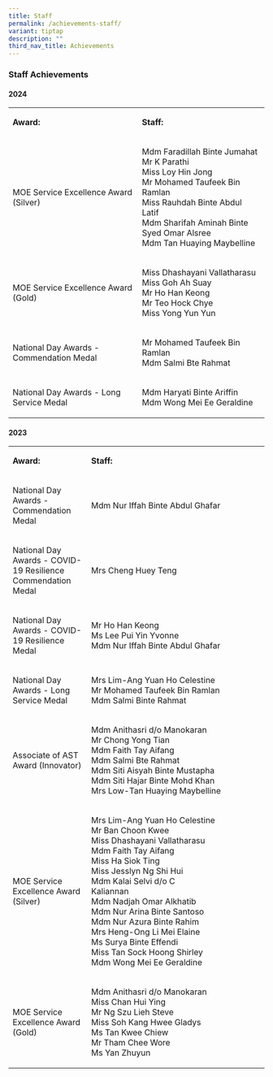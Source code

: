 ```yaml
---
title: Staff
permalink: /achievements-staff/
variant: tiptap
description: ""
third_nav_title: Achievements
---
```

<h3>Staff Achievements</h3>
<h4>2024</h4>
<table style="minWidth: 50px">
<colgroup>
<col>
<col>
</colgroup>
<tbody>
<tr>
<td rowspan="1" colspan="1">
<p><strong>Award:</strong>
</p>
</td>
<td rowspan="1" colspan="1">
<p><strong>Staff:</strong>
</p>
</td>
</tr>
<tr>
<td rowspan="1" colspan="1">
<p>MOE Service Excellence Award (Silver)</p>
</td>
<td rowspan="1" colspan="1">
<p>Mdm Faradillah Binte Jumahat
<br>Mr K Parathi
<br>Miss Loy Hin Jong
<br>Mr Mohamed Taufeek Bin Ramlan
<br>Miss Rauhdah Binte Abdul Latif
<br>Mdm Sharifah Aminah Binte Syed Omar Alsree
<br>Mdm Tan Huaying Maybelline</p>
</td>
</tr>
<tr>
<td rowspan="1" colspan="1">
<p>MOE Service Excellence Award (Gold)</p>
</td>
<td rowspan="1" colspan="1">
<p>Miss Dhashayani Vallatharasu
<br>Miss Goh Ah Suay
<br>Mr Ho Han Keong
<br>Mr Teo Hock Chye
<br>Miss Yong Yun Yun</p>
</td>
</tr>
<tr>
<td rowspan="1" colspan="1">
<p>National Day Awards - Commendation Medal</p>
</td>
<td rowspan="1" colspan="1">
<p>Mr Mohamed Taufeek Bin Ramlan
<br>Mdm Salmi Bte Rahmat</p>
</td>
</tr>
<tr>
<td rowspan="1" colspan="1">
<p>National Day Awards - Long Service Medal</p>
</td>
<td rowspan="1" colspan="1">
<p>Mdm Haryati Binte Ariffin
<br>Mdm Wong Mei Ee Geraldine</p>
</td>
</tr>
</tbody>
</table>
<p></p>
<h4>2023</h4>
<table style="minWidth: 50px">
<colgroup>
<col>
<col>
</colgroup>
<tbody>
<tr>
<td rowspan="1" colspan="1">
<p><strong>Award:</strong>
</p>
</td>
<td rowspan="1" colspan="1">
<p><strong>Staff:</strong>
</p>
</td>
</tr>
<tr>
<td rowspan="1" colspan="1">
<p>National Day Awards - Commendation Medal</p>
</td>
<td rowspan="1" colspan="1">
<p>Mdm Nur Iffah Binte Abdul Ghafar</p>
</td>
</tr>
<tr>
<td rowspan="1" colspan="1">
<p>National Day Awards - COVID-19 Resilience Commendation Medal</p>
</td>
<td rowspan="1" colspan="1">
<p>Mrs Cheng Huey Teng</p>
</td>
</tr>
<tr>
<td rowspan="1" colspan="1">
<p>National Day Awards - COVID-19 Resilience Medal</p>
</td>
<td rowspan="1" colspan="1">
<p>Mr Ho Han Keong
<br>Ms Lee Pui Yin Yvonne
<br>Mdm Nur Iffah Binte Abdul Ghafar</p>
</td>
</tr>
<tr>
<td rowspan="1" colspan="1">
<p>National Day Awards - Long Service Medal</p>
</td>
<td rowspan="1" colspan="1">
<p>Mrs Lim-Ang Yuan Ho Celestine
<br>Mr Mohamed Taufeek Bin Ramlan<s><br></s>Mdm Salmi Binte Rahmat</p>
</td>
</tr>
<tr>
<td rowspan="1" colspan="1">
<p>Associate of AST Award (Innovator)</p>
</td>
<td rowspan="1" colspan="1">
<p>Mdm Anithasri d/o Manokaran
<br>Mr Chong Yong Tian
<br>Mdm Faith Tay Aifang
<br>Mdm Salmi Bte Rahmat
<br>Mdm Siti Aisyah Binte Mustapha
<br>Mdm Siti Hajar Binte Mohd Khan
<br>Mrs Low-Tan Huaying Maybelline</p>
</td>
</tr>
<tr>
<td rowspan="1" colspan="1">
<p>MOE Service Excellence Award (Silver)</p>
</td>
<td rowspan="1" colspan="1">
<p>Mrs Lim-Ang Yuan Ho Celestine
<br>Mr Ban Choon Kwee
<br>Miss Dhashayani Vallatharasu
<br>Mdm Faith Tay Aifang
<br>Miss Ha Siok Ting
<br>Miss Jesslyn Ng Shi Hui
<br>Mdm Kalai Selvi d/o C Kaliannan&nbsp;&nbsp;&nbsp;&nbsp;&nbsp;&nbsp;&nbsp;&nbsp;&nbsp;&nbsp;&nbsp;&nbsp;&nbsp;&nbsp;&nbsp;&nbsp;&nbsp;&nbsp;&nbsp;&nbsp;&nbsp;&nbsp;&nbsp;&nbsp;&nbsp;&nbsp;&nbsp;&nbsp;&nbsp;&nbsp;&nbsp;&nbsp;&nbsp;&nbsp;&nbsp;&nbsp;&nbsp;&nbsp;&nbsp;&nbsp;&nbsp;&nbsp;&nbsp;&nbsp;&nbsp;&nbsp;&nbsp;&nbsp;&nbsp;&nbsp;&nbsp;&nbsp;&nbsp;&nbsp;&nbsp;
Mdm Nadjah Omar Alkhatib
<br>Mdm Nur Arina Binte Santoso
<br>Mdm Nur Azura Binte Rahim
<br>Mrs Heng-Ong Li Mei Elaine
<br>Ms Surya Binte Effendi
<br>Miss Tan Sock Hoong Shirley
<br>Mdm Wong Mei Ee Geraldine&nbsp;</p>
</td>
</tr>
<tr>
<td rowspan="1" colspan="1">
<p>MOE Service Excellence Award (Gold)</p>
</td>
<td rowspan="1" colspan="1">
<p>Mdm Anithasri d/o Manokaran
<br>Miss Chan Hui Ying
<br>Mr Ng Szu Lieh Steve
<br>Miss Soh Kang Hwee Gladys
<br>Ms Tan Kwee Chiew
<br>Mr Tham Chee Wore
<br>Ms Yan Zhuyun</p>
</td>
</tr>
</tbody>
</table>
<p></p>
<p></p>